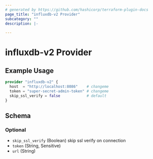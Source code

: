 ```yaml
---
# generated by https://github.com/hashicorp/terraform-plugin-docs
page_title: "influxdb-v2 Provider"
subcategory: ""
description: |-
  
---
```


# influxdb-v2 Provider



## Example Usage

```terraform
provider "influxdb-v2" {
  host  = "http://localhost:8086"    # changeme
  token = "super-secret-admin-token" # changeme
  skip_ssl_verify = false            # default
}
```

<!-- schema generated by tfplugindocs -->
## Schema

### Optional

- `skip_ssl_verify` (Boolean) skip ssl verify on connection
- `token` (String, Sensitive)
- `url` (String)
